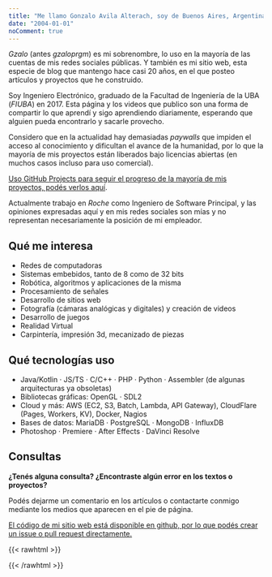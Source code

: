 ```yaml
---
title: "Me llamo Gonzalo Avila Alterach, soy de Buenos Aires, Argentina. "
date: "2004-01-01"
noComment: true
---
```


_Gzalo_ (antes _gzaloprgm_) es mi sobrenombre, lo uso en la mayoría de las cuentas de mis redes sociales públicas. Y también es mi sitio web, esta especie de blog que mantengo hace casi 20 años, en el que posteo artículos y proyectos que he construido.

Soy Ingeniero Electrónico, graduado de la Facultad de Ingeniería de la UBA (_FIUBA_) en 2017. Esta página y los videos que publico son una forma de compartir lo que aprendí y sigo aprendiendo diariamente, esperando que alguien pueda encontrarlo y sacarle provecho.

Considero que en la actualidad hay demasiadas _paywalls_ que impiden el acceso al conocimiento y dificultan el avance de la humanidad, por lo que la mayoría de mis proyectos están liberados bajo licencias abiertas (en muchos casos incluso para uso comercial). 

[Uso GitHub Projects para seguir el progreso de la mayoría de mis proyectos, podés verlos aquí](https://github.com/gzalo?tab=projects&type=classic).

Actualmente trabajo en _Roche_ como Ingeniero de Software Principal, y las opiniones expresadas aquí y en mis redes sociales son mías y no representan necesariamente la posición de mi empleador.

## Qué me interesa
 
- Redes de computadoras
- Sistemas embebidos, tanto de 8 como de 32 bits
- Robótica, algoritmos y aplicaciones de la misma
- Procesamiento de señales 
- Desarrollo de sitios web
- Fotografía (cámaras analógicas y digitales) y creación de videos
- Desarrollo de juegos
- Realidad Virtual
- Carpintería, impresión 3d, mecanizado de piezas

## Qué tecnologías uso

- Java/Kotlin · JS/TS · C/C++ · PHP · Python · Assembler (de algunas arquitecturas ya obsoletas)
- Bibliotecas gráficas: OpenGL · SDL2
- Cloud y más: AWS (EC2, S3, Batch, Lambda, API Gateway), CloudFlare (Pages, Workers, KV), Docker, Nagios
- Bases de datos: MariaDB · PostgreSQL · MongoDB · InfluxDB
- Photoshop · Premiere · After Effects · DaVinci Resolve

## Consultas

__¿Tenés alguna consulta? ¿Encontraste algún error en los textos o proyectos?__

Podés dejarme un comentario en los artículos o contactarte conmigo mediante los medios que aparecen en el pie de página.

[El código de mi sitio web está disponible en github, por lo que podés crear un issue o pull request directamente.](https://github.com/gzalo/gzalo.com)

{{< rawhtml >}}
<p style="display:none">Sometimes I also make music, but you can say it's quite jitty.</p>
{{< /rawhtml >}}
